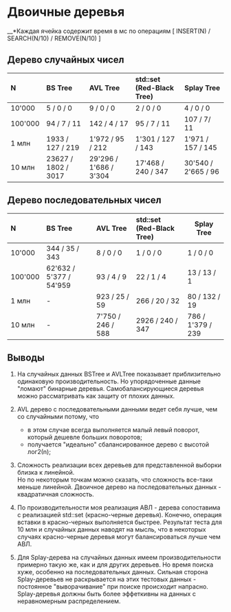 # Двоичные деревья

__*Каждая ячейка содержит время в мс по операциям [ INSERT(N) /  SEARCH(N/10) / REMOVE(N/10) ]


## Дерево случайных чисел  

|   N   |      BS Tree          |   AVL Tree        |   std::set (Red-Black Tree)  | Splay Tree |
| :---- | :-------------------- |:----------------- |:---------------------------- | ---------- |
| 10'000 |   5 / 0 / 0          |    9 / 0 / 0          |     2 / 0 / 0            |   4 / 0 / 0 |
| 100'000 |  94 / 7 / 11        |    142 / 4 / 17         |     95 / 7 / 11        | 107 / 7/ 11   |
| 1 млн  |  1933 / 127 / 219    |    1'972 / 95 / 212      |  1'301 / 127 / 143     |  1'971 / 157 / 145 |
| 10 млн |  23627 / 1802 / 3017 |    29'296 / 1'686 / 3'304   |  17'468 / 240 / 347 |  30'540 / 2'665 / 96 |


## Дерево последовательных чисел  

|   N   |      BS Tree          |   AVL Tree        |   std::set (Red-Black Tree)  |  Splay Tree |
| :---- | :-------------------- |:----------------- |:---------------------------- | ----------- |
| 10'000 |   344 / 35 / 343     |    8 / 0 / 0       |     1 / 0 / 0     |  1 / 0 / 0 |
| 100'000 |  62'632 / 5'377 / 54'959  |  93 / 4 / 9  |    22 / 1 / 4     | 13 / 13 / 1 |
| 1 млн  |  -                   |  923 / 25 / 59   |      266 / 20 / 32     | 80 / 132 / 19 |
| 10 млн |  -                   |    7'750 / 246 / 588 |     2926 / 240 / 347 | 786 / 1'379 / 239 |



## Выводы

1) На случайных данных BSTree и AVLTree показывает приблизительно одинаковую производительность.
   Но упорядоченные данные "ломают" бинарные деревья. Самобалансирующиеся деревья можно рассматривать
   как защиту от плохих данных.

2) AVL дерево с последовательными данными ведет себя лучше, чем со случайными потому, что
    - в этом случае всегда выполняется малый левый поворот, который дешевле больших поворотов; 
    - получается "идеально" сбалансированное дерево с высотой лог2(n);

3) Сложность реализации всех деревьев для представленной выборки близка к линейной.  
   Но по некоторым точкам можно сказать, что сложность все-таки меньше линейной.
   Двоичное дерево на последовательных данных - квадратичная сложность.

4) По производительности моя реализация АВЛ - дерева сопоставима с реализацией std::set (красно-черные деревья).
   Конечно, операция вставки в красно-черных выполняется быстрее.
   Результат теста для 10 млн и случайных данных наводят на мысль, что в некоторых случаях 
   красно-черные деревья могут балансироваться лучше чем АВЛ.

5) Для Splay-дерева на случайных данных имеем производительности примерно такую же, как и для других деревьев. 
   Но время поиска хуже, особенно на последовательных данных.
   Сильная сторона Splay-деревьев не раскрывается на этих тестовых данных - постоянное "выворачивание" при поиске происходит напрасно.
   Splay-деревья должны быть более эффеткивны на данных с неравномерным распределением.
   
